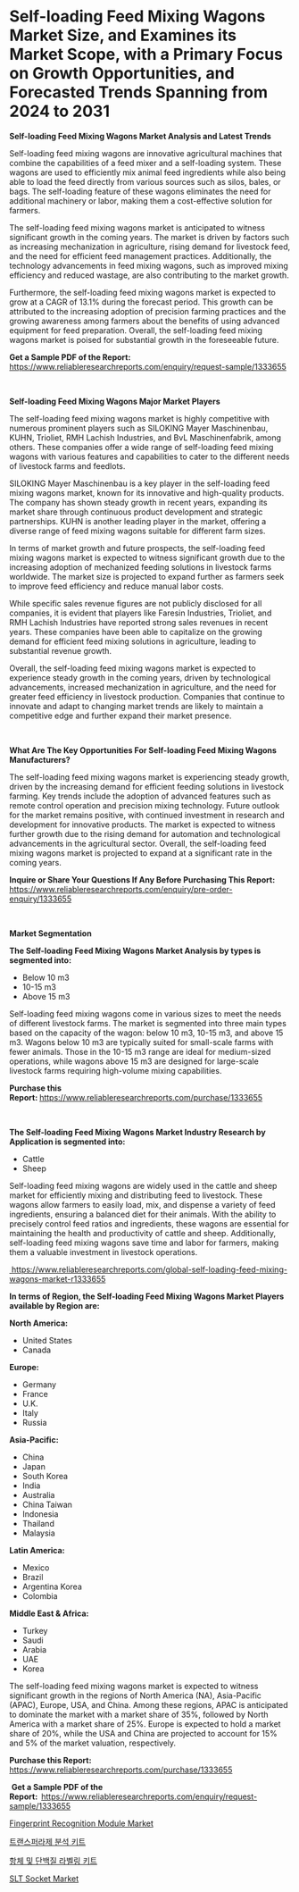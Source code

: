 <p><h1>Self-loading Feed Mixing Wagons Market Size, and Examines its Market Scope, with a Primary Focus on Growth Opportunities, and Forecasted Trends Spanning from 2024 to 2031</h1></p><p><strong>Self-loading Feed Mixing Wagons Market Analysis and Latest Trends</strong></p>
<p><p>Self-loading feed mixing wagons are innovative agricultural machines that combine the capabilities of a feed mixer and a self-loading system. These wagons are used to efficiently mix animal feed ingredients while also being able to load the feed directly from various sources such as silos, bales, or bags. The self-loading feature of these wagons eliminates the need for additional machinery or labor, making them a cost-effective solution for farmers.</p><p>The self-loading feed mixing wagons market is anticipated to witness significant growth in the coming years. The market is driven by factors such as increasing mechanization in agriculture, rising demand for livestock feed, and the need for efficient feed management practices. Additionally, the technology advancements in feed mixing wagons, such as improved mixing efficiency and reduced wastage, are also contributing to the market growth.</p><p>Furthermore, the self-loading feed mixing wagons market is expected to grow at a CAGR of 13.1% during the forecast period. This growth can be attributed to the increasing adoption of precision farming practices and the growing awareness among farmers about the benefits of using advanced equipment for feed preparation. Overall, the self-loading feed mixing wagons market is poised for substantial growth in the foreseeable future.</p></p>
<p><strong>Get a Sample PDF of the Report:&nbsp;</strong> <a href="https://www.reliableresearchreports.com/enquiry/request-sample/1333655">https://www.reliableresearchreports.com/enquiry/request-sample/1333655</a></p>
<p>&nbsp;</p>
<p><strong>Self-loading Feed Mixing Wagons Major Market Players</strong></p>
<p><p>The self-loading feed mixing wagons market is highly competitive with numerous prominent players such as SILOKING Mayer Maschinenbau, KUHN, Trioliet, RMH Lachish Industries, and BvL Maschinenfabrik, among others. These companies offer a wide range of self-loading feed mixing wagons with various features and capabilities to cater to the different needs of livestock farms and feedlots.</p><p>SILOKING Mayer Maschinenbau is a key player in the self-loading feed mixing wagons market, known for its innovative and high-quality products. The company has shown steady growth in recent years, expanding its market share through continuous product development and strategic partnerships. KUHN is another leading player in the market, offering a diverse range of feed mixing wagons suitable for different farm sizes.</p><p>In terms of market growth and future prospects, the self-loading feed mixing wagons market is expected to witness significant growth due to the increasing adoption of mechanized feeding solutions in livestock farms worldwide. The market size is projected to expand further as farmers seek to improve feed efficiency and reduce manual labor costs.</p><p>While specific sales revenue figures are not publicly disclosed for all companies, it is evident that players like Faresin Industries, Trioliet, and RMH Lachish Industries have reported strong sales revenues in recent years. These companies have been able to capitalize on the growing demand for efficient feed mixing solutions in agriculture, leading to substantial revenue growth.</p><p>Overall, the self-loading feed mixing wagons market is expected to experience steady growth in the coming years, driven by technological advancements, increased mechanization in agriculture, and the need for greater feed efficiency in livestock production. Companies that continue to innovate and adapt to changing market trends are likely to maintain a competitive edge and further expand their market presence.</p></p>
<p>&nbsp;</p>
<p><strong>What Are The Key Opportunities For Self-loading Feed Mixing Wagons Manufacturers?</strong></p>
<p><p>The self-loading feed mixing wagons market is experiencing steady growth, driven by the increasing demand for efficient feeding solutions in livestock farming. Key trends include the adoption of advanced features such as remote control operation and precision mixing technology. Future outlook for the market remains positive, with continued investment in research and development for innovative products. The market is expected to witness further growth due to the rising demand for automation and technological advancements in the agricultural sector. Overall, the self-loading feed mixing wagons market is projected to expand at a significant rate in the coming years.</p></p>
<p><strong>Inquire or Share Your Questions If Any Before Purchasing This Report:</strong> <a href="https://www.reliableresearchreports.com/enquiry/pre-order-enquiry/1333655">https://www.reliableresearchreports.com/enquiry/pre-order-enquiry/1333655</a></p>
<p>&nbsp;</p>
<p><strong>Market Segmentation</strong></p>
<p><strong>The Self-loading Feed Mixing Wagons Market Analysis by types is segmented into:</strong></p>
<p><ul><li>Below 10 m3</li><li>10-15 m3</li><li>Above 15 m3</li></ul></p>
<p><p>Self-loading feed mixing wagons come in various sizes to meet the needs of different livestock farms. The market is segmented into three main types based on the capacity of the wagon: below 10 m3, 10-15 m3, and above 15 m3. Wagons below 10 m3 are typically suited for small-scale farms with fewer animals. Those in the 10-15 m3 range are ideal for medium-sized operations, while wagons above 15 m3 are designed for large-scale livestock farms requiring high-volume mixing capabilities.</p></p>
<p><strong>Purchase this Report:&nbsp;</strong><a href="https://www.reliableresearchreports.com/purchase/1333655">https://www.reliableresearchreports.com/purchase/1333655</a></p>
<p>&nbsp;</p>
<p><strong>The Self-loading Feed Mixing Wagons Market Industry Research by Application is segmented into:</strong></p>
<p><ul><li>Cattle</li><li>Sheep</li></ul></p>
<p><p>Self-loading feed mixing wagons are widely used in the cattle and sheep market for efficiently mixing and distributing feed to livestock. These wagons allow farmers to easily load, mix, and dispense a variety of feed ingredients, ensuring a balanced diet for their animals. With the ability to precisely control feed ratios and ingredients, these wagons are essential for maintaining the health and productivity of cattle and sheep. Additionally, self-loading feed mixing wagons save time and labor for farmers, making them a valuable investment in livestock operations.</p></p>
<p><a href="https://www.reliableresearchreports.com/global-self-loading-feed-mixing-wagons-market-r1333655">&nbsp;https://www.reliableresearchreports.com/global-self-loading-feed-mixing-wagons-market-r1333655</a></p>
<p><strong>In terms of Region, the Self-loading Feed Mixing Wagons Market Players available by Region are:</strong></p>
<p>
    <p> <strong> North America: </strong>
        <ul>
            <li>United States</li>
            <li>Canada</li>
        </ul>
        </p> 
    <p> <strong> Europe: </strong>
        <ul>
            <li>Germany</li>
            <li>France</li>
            <li>U.K.</li>
            <li>Italy</li>
            <li>Russia</li>
        </ul>
        </p> 
    <p> <strong> Asia-Pacific: </strong>
        <ul>
            <li>China</li>
            <li>Japan</li>
            <li>South Korea</li>
            <li>India</li>
            <li>Australia</li>
            <li>China Taiwan</li>
            <li>Indonesia</li>
            <li>Thailand</li>
            <li>Malaysia</li>
        </ul>
        </p> 
    <p> <strong> Latin America: </strong>
        <ul>
            <li>Mexico</li>
            <li>Brazil</li>
            <li>Argentina Korea</li>
            <li>Colombia</li>
        </ul>
        </p> 
    <p> <strong> Middle East & Africa: </strong>
        <ul>
            <li>Turkey</li>
            <li>Saudi</li>
            <li>Arabia</li>
            <li>UAE</li>
            <li>Korea</li>
        </ul>
    </p>
    </p>
<p><p>The self-loading feed mixing wagons market is expected to witness significant growth in the regions of North America (NA), Asia-Pacific (APAC), Europe, USA, and China. Among these regions, APAC is anticipated to dominate the market with a market share of 35%, followed by North America with a market share of 25%. Europe is expected to hold a market share of 20%, while the USA and China are projected to account for 15% and 5% of the market valuation, respectively.</p></p>
<p><strong>Purchase this Report: </strong><a href="https://www.reliableresearchreports.com/purchase/1333655">https://www.reliableresearchreports.com/purchase/1333655</a></p>
<p>&nbsp;<strong>Get a Sample PDF of the Report:&nbsp;&nbsp;</strong><a href="https://www.reliableresearchreports.com/enquiry/request-sample/1333655">https://www.reliableresearchreports.com/enquiry/request-sample/1333655</a></p>
<p><strong></strong></p>
<p><p><a href="https://issuu.com/reportprime-2/docs/fingerprint-recognition-module-market-size-2030.pp">Fingerprint Recognition Module Market</a></p><p><a href="https://github.com/fernandotryO5lson96765/Market-Research-Report-List-2/blob/main/766900992852.md">트랜스퍼라제 분석 키트</a></p><p><a href="https://github.com/CliftonFisher9067/Market-Research-Report-List-2/blob/main/699548092851.md">항체 및 단백질 라벨링 키트</a></p><p><a href="https://issuu.com/reportprime-2/docs/slt-socket-market-size-2030.pptx">SLT Socket Market</a></p></p>